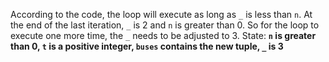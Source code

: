 According to the code, the loop will execute as long as `_` is less than `n`. At the end of the last iteration, `_` is 2 and `n` is greater than 0. So for the loop to execute one more time, the `_` needs to be adjusted to 3.
State: **`n` is greater than 0, `t` is a positive integer, `buses` contains the new tuple, `_` is 3**